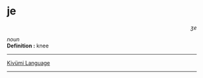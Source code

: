 
# je

<div align="right"><i>ʒe</i></div>

*noun*  
**Definition :** knee  

---

[Kivümi Language](../README.md)

---
